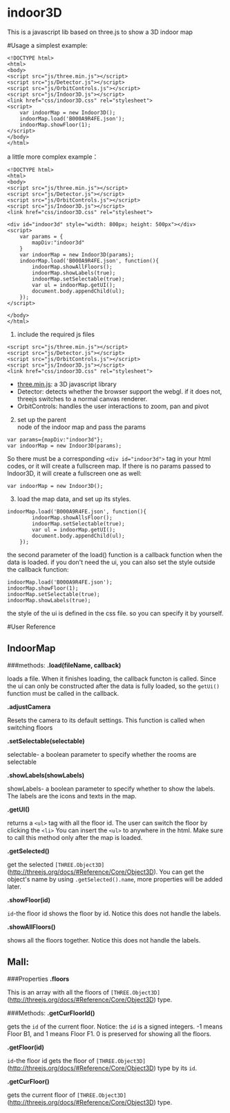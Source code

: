 indoor3D
========

This is a javascript lib based on three.js to show a 3D indoor map

#Usage
a simplest example: 
```
<!DOCTYPE html>
<html>
<body>
<script src="js/three.min.js"></script>
<script src="js/Detector.js"></script>
<script src="js/OrbitControls.js"></script>
<script src="js/Indoor3D.js"></script>
<link href="css/indoor3D.css" rel="stylesheet">
<script>
    var indoorMap = new Indoor3D();
    indoorMap.load('B000A9R4FE.json');
    indoorMap.showFloor(1);
</script>
</body>
</html>
```
a little more complex example：
```
<!DOCTYPE html>
<html>
<body>
<script src="js/three.min.js"></script>
<script src="js/Detector.js"></script>
<script src="js/OrbitControls.js"></script>
<script src="js/Indoor3D.js"></script>
<link href="css/indoor3D.css" rel="stylesheet">

<div id="indoor3d" style="width: 800px; height: 500px"></div>
<script>
    var params = {
        mapDiv:"indoor3d"
    }
    var indoorMap = new Indoor3D(params);
    indoorMap.load('B000A9R4FE.json', function(){
        indoorMap.showAllFloors();
        indoorMap.showLabels(true);
        indoorMap.setSelectable(true);
        var ul = indoorMap.getUI();
        document.body.appendChild(ul);
    });
</script>

</body>
</html>
```
1) include the required js files
```
<script src="js/three.min.js"></script>
<script src="js/Detector.js"></script>
<script src="js/OrbitControls.js"></script>
<script src="js/Indoor3D.js"></script>
<link href="css/indoor3D.css" rel="stylesheet">
```
  - [three.min.js](http://threejs.org/): a 3D javascript library
  - Detector: detects whether the browser support the webgl. if it does not, threejs switches to a normal canvas renderer.
  - OrbitControls: handles the user interactions to zoom, pan and pivot

2) set up the parent <div> node of the indoor map and pass the params
```
var params={mapDiv:"indoor3d"};
var indoorMap = new Indoor3D(params);
```
So there must be a corresponding `<div id="indoor3d">` tag in your html codes, or it will create a fullscreen map.
If there is no params passed to Indoor3D, it will create a fullscreen one as well:
```
var indoorMap = new Indoor3D();
```

3) load the map data, and set up its styles.
```
indoorMap.load('B000A9R4FE.json', function(){
        indoorMap.showAllsFloor();
        indoorMap.setSelectable(true);
        var ul = indoorMap.getUI();
        document.body.appendChild(ul);
    });
```
the second parameter of the load() function is a callback function when the data is loaded.
if you don't need the ui, you can also set the style outside the callback function:
```
indoorMap.load('B000A9R4FE.json');
indoorMap.showFloor(1);
indoorMap.setSelectable(true);
indoorMap.showLabels(true);
```
the style of the ui is defined in the css file. so you can specify it by yourself.

#User Reference
## IndoorMap
###methods:
**.load(fileName, callback)**

loads a file. 
When it finishes loading, the callback functon is called.
Since the ui can only be constructed after the data is fully loaded, so the `getUi()` function must be called in the callback.

**.adjustCamera**

Resets the camera to its default settings. This function is called when switching floors

**.setSelectable(selectable)**

selectable- a boolean parameter to specify whether the rooms are selectable

**.showLabels(showLabels)**

showLabels- a boolean parameter to specify whether to show the labels.
The labels are the icons and texts in the map.

**.getUI()**

returns a `<ul>` tag with all the floor id. The user can switch the floor by clicking the `<li>`
You can insert the `<ul>` to anywhere in the html.
Make sure to call this method only after the map is loaded.

**.getSelected()**

get the selected `[THREE.Object3D]`(http://threejs.org/docs/#Reference/Core/Object3D).
You can get the object's name by using `.getSelected().name`, more properties will be added later.

**.showFloor(id)**

`id`-the floor id
shows the floor by id. Notice this does not handle the labels.

**.showAllFloors()**

shows all the floors together. Notice this does not handle the labels.

###
## Mall:
###Properties
**.floors**

This is an array with all the floors of `[THREE.Object3D]`(http://threejs.org/docs/#Reference/Core/Object3D) type.

###Methods:
**.getCurFloorId()**

gets the `id` of the current floor.
Notice: the `id` is a  signed integers. -1 means Floor B1, and 1 means Floor F1. 0 is preserved for showing all the floors.


**.getFloor(id)**

`id`-the floor id
gets the floor of `[THREE.Object3D]`(http://threejs.org/docs/#Reference/Core/Object3D) type by its `id`.

**.getCurFloor()**

gets the current floor of `[THREE.Object3D]`(http://threejs.org/docs/#Reference/Core/Object3D) type.

